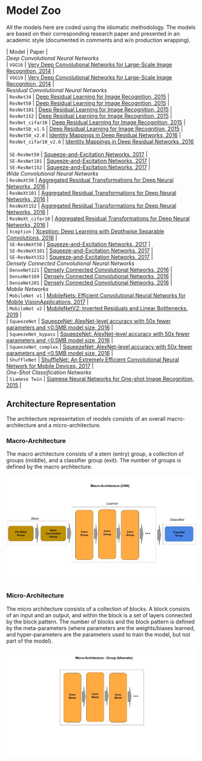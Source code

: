# Model Zoo

All the models here are coded using the idiomatic methodology. The models are based on their corresponding research paper and
presented in an academic style (documented in comments and w/o production wrapping).

| Model       | Paper |<br/>
*Deep Convolutional Neural Networks*<br/>
| `VGG16`     | [Very Deep Convolutional Networks for Large-Scale Image Recognition, 2014](https://arxiv.org/pdf/1409.1556.pdf) |<br/>
| `VGG19`     | [Very Deep Convolutional Networks for Large-Scale Image Recognition, 2014](https://arxiv.org/pdf/1409.1556.pdf) |<br/>
*Residual Convolutional Neural Networks*<br/>
| `ResNet34`  | [Deep Residual Learning for Image Recognition, 2015](https://arxiv.org/pdf/1512.03385.pdf) |<br/>
| `ResNet50`  | [Deep Residual Learning for Image Recognition, 2015](https://arxiv.org/pdf/1512.03385.pdf) |<br/>
| `ResNet101` | [Deep Residual Learning for Image Recognition, 2015](https://arxiv.org/pdf/1512.03385.pdf) |<br/>
| `ResNet152` | [Deep Residual Learning for Image Recognition, 2015](https://arxiv.org/pdf/1512.03385.pdf) |<br/>
| `ResNet_cifar10` | [Deep Residual Learning for Image Recognition, 2015](https://arxiv.org/pdf/1512.03385.pdf) |<br/>
| `ResNet50_v1.5`  | [Deep Residual Learning for Image Recognition, 2015](https://arxiv.org/pdf/1512.03385.pdf) |<br/>
| `ResNet50_v2.0`  | [Identity Mappings in Deep Residual Networks, 2016](https://arxiv.org/pdf/1603.05027.pdf) |<br/>
| `ResNet_cifar10_v2.0`  | [Identity Mappings in Deep Residual Networks, 2016](https://arxiv.org/pdf/1603.05027.pdf) |<br/>
| `SE-ResNet50`    | [Squeeze-and-Excitation Networks, 2017](https://arxiv.org/pdf/1709.01507.pdf) |<br/>
| `SE-ResNet101`   | [Squeeze-and-Excitation Networks, 2017](https://arxiv.org/pdf/1709.01507.pdf) |<br/>
| `SE-ResNet152`   | [Squeeze-and-Excitation Networks, 2017](https://arxiv.org/pdf/1709.01507.pdf) |<br/>
*Wide Convolutional Neural Networks*<br/>
| `ResNeXt50`  | [Aggregated Residual Transformations for Deep Neural Networks, 2016](https://arxiv.org/pdf/1611.05431.pdf) |<br/>
| `ResNeXt101` | [Aggregated Residual Transformations for Deep Neural Networks, 2016](https://arxiv.org/pdf/1611.05431.pdf) |<br/>
| `ResNeXt152` | [Aggregated Residual Transformations for Deep Neural Networks, 2016](https://arxiv.org/pdf/1611.05431.pdf) | <br/>
| `ResNeXt_cifar10` | [Aggregated Residual Transformations for Deep Neural Networks, 2016](https://arxiv.org/pdf/1611.05431.pdf) |<br/>
| `Xception`   | [Xception: Deep Learning with Depthwise Separable Convolutions, 2016](https://arxiv.org/pdf/1610.02357.pdf) |<br/>
| `SE-ResNeXt50`    | [Squeeze-and-Excitation Networks, 2017](https://arxiv.org/pdf/1709.01507.pdf) |<br/>
| `SE-ResNeXt101`   | [Squeeze-and-Excitation Networks, 2017](https://arxiv.org/pdf/1709.01507.pdf) |<br/>
| `SE-ResNeXt152`   | [Squeeze-and-Excitation Networks, 2017](https://arxiv.org/pdf/1709.01507.pdf) |<br/>
*Densely Connected Convolutional Neural Networks*<br/>
| `DenseNet121` | [Densely Connected Convolutional Networks, 2016](https://arxiv.org/pdf/1608.06993.pdf) |<br/>
| `DenseNet169` | [Densely Connected Convolutional Networks, 2016](https://arxiv.org/pdf/1608.06993.pdf) |<br/>
| `DenseNet201` | [Densely Connected Convolutional Networks, 2016](https://arxiv.org/pdf/1608.06993.pdf) |<br/>
*Mobile Networks*<br/>
| `MobileNet v1` | [MobileNets: Efficient Convolutional Neural Networks for Mobile VisionApplications, 2017](https://arxiv.org/pdf/1704.04861.pdf) |<br/>
| `MobileNet v2` | [MobileNetV2: Inverted Residuals and Linear Bottlenecks, 2019](https://arxiv.org/pdf/1801.04381.pdf) |<br/>
| `SqueezeNet` |  [SqueezeNet: AlexNet-level accuracy with 50x fewer parameters and <0.5MB model size, 2016](https://arxiv.org/pdf/1602.07360.pdf) |<br/>
| `SqueezeNet_bypass` |  [SqueezeNet: AlexNet-level accuracy with 50x fewer parameters and <0.5MB model size, 2016](https://arxiv.org/pdf/1602.07360.pdf) |<br/>
| `SqueezeNet_complex` |  [SqueezeNet: AlexNet-level accuracy with 50x fewer parameters and <0.5MB model size, 2016](https://arxiv.org/pdf/1602.07360.pdf) |<br/>
| `ShuffleNet` | [ShuffleNet: An Extremely Efficient Convolutional Neural Network for Mobile Devices, 2017](https://arxiv.org/pdf/1707.01083.pdf) |<br/>
*One-Shot Classification Networks*</br>
| `Siamese Twin` | [Siamese Neural Networks for One-shot Image Recognition, 2015](https://www.cs.cmu.edu/~rsalakhu/papers/oneshot1.pdf) |<br/>

## Architecture Representation

The architecture representation of models consists of an overall macro-architecture and a micro-architecture.

### Macro-Architecture

The macro architecture consists of a stem (entry) group, a collection of groups (middle), and a classifier group (exit). The number of groups is defined by the macro architecture.

<img src='macro.jpg'>

### Micro-Architecture

The micro architecture consists of a collection of blocks. A block consists of an input and an output, and within the block is a set of layers connected by the block pattern. The number of blocks and the block pattern is defined by the meta-parameters (where parameters are the weights/biases learned, and hyper-parameters are the parameters used to train the model, but not part of the model).

<img src='micro.jpg'>

